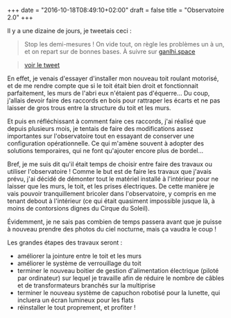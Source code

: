 +++
date = "2016-10-18T08:49:10+02:00"
draft = false
title = "Observatoire 2.0"
+++

Il y a une dizaine de jours, je tweetais ceci :

> Stop les demi-mesures ! On vide tout, on règle les problèmes un à un, et on repart sur de bonnes bases. À suivre sur [ganlhi.space](http://ganlhi.space)

> [voir le tweet](https://twitter.com/ganlhi/status/785048162796986368)

En effet, je venais d'essayer d'installer mon nouveau toit roulant motorisé, et de me rendre compte que si le toit était bien droit et fonctionnait parfaitement, les murs de l'abri eux n'étaient pas d'équerre... Du coup, j'allais devoir faire des raccords en bois pour rattraper les écarts et ne pas laisser de gros trous entre la structure du toit et les murs. 

Et puis en réfléchissant à comment faire ces raccords, j'ai réalisé que depuis plusieurs mois, je tentais de faire des modifications assez importantes sur l'observatoire tout en essayant de conserver une configuration opérationnelle. Ce qui m'amène souvent à adopter des solutions temporaires, qui ne font qu'ajouter encore plus de bordel...

Bref, je me suis dit qu'il était temps de choisir entre faire des travaux ou utiliser l'observatoire ! Comme le but est de faire les travaux que j'avais prévu, j'ai décidé de démonter tout le matériel installé à l'intérieur pour ne laisser que les murs, le toit, et les prises électriques. De cette manière je vais pouvoir tranquillement bricoler dans l'observatoire, y compris en me tenant debout à l'intérieur (ce qui était quasiment impossible jusque là, à moins de contorsions dignes du Cirque du Soleil).

Évidemment, je ne sais pas combien de temps passera avant que je puisse à nouveau prendre des photos du ciel nocturne, mais ça vaudra le coup !

Les grandes étapes des travaux seront :

* améliorer la jointure entre le toit et les murs
* améliorer le système de verrouillage du toit
* terminer le nouveau boitier de gestion d'alimentation électrique (piloté par ordinateur) sur lequel je travaille afin de réduire le nombre de câbles et de transformateurs branchés sur la multiprise
* terminer le nouveau système de capuchon robotisé pour la lunette, qui incluera un écran lumineux pour les flats
* réinstaller le tout proprement, et profiter !